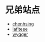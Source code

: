 # 兄弟站点

- [chenhsing](https://chenhsing.github.io/index.html)
- [lafiteee](https://lafiteee.github.io/)
- [wyqger](https://wyq521.github.io/blog/2022/04/25/Loading%E6%95%88%E6%9E%9C-%E8%AE%A9%E7%AD%89%E5%BE%85%E6%9B%B4%E6%9C%89%E8%B6%A3/)